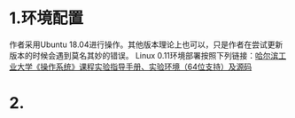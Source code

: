 # 1.环境配置
作者采用Ubuntu 18.04进行操作。其他版本理论上也可以，只是作者在尝试更新版本的时候会遇到莫名其妙的错误。
Linux 0.11环境部署按照下列链接：[哈尔滨工业大学《操作系统》课程实验指导手册、实验环境（64位支持）及源码](https://github.com/DeathKing/hit-oslab?tab=readme-ov-file)
# 2.
